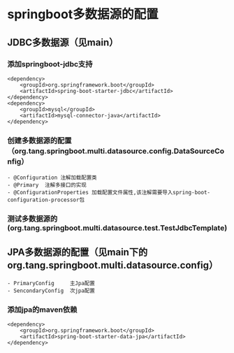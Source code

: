 # springboot多数据源的配置

## JDBC多数据源（见main）

### 添加springboot-jdbc支持

```
<dependency>
	<groupId>org.springframework.boot</groupId>
	<artifactId>spring-boot-starter-jdbc</artifactId>
</dependency>
<dependency>
	<groupId>mysql</groupId>
	<artifactId>mysql-connector-java</artifactId>
</dependency>
```

### 创建多数据源的配置 （org.tang.springboot.multi.datasource.config.DataSourceConfig）

	- @Configuration 注解加载配置类
	- @Primary  注解多接口的实现
	- @ConfigurationProperties 加载配置文件属性,该注解需要导入spring-boot-configuration-processor包

### 测试多数据源的(org.tang.springboot.multi.datasource.test.TestJdbcTemplate)

## JPA多数据源的配置（见main下的org.tang.springboot.multi.datasource.config）

    - PrimaryConfig     主Jpa配置
    - SencondaryConfig  次jpa配置   
 	 
### 添加jpa的maven依赖

```
<dependency>
    <groupId>org.springframework.boot</groupId>
    <artifactId>spring-boot-starter-data-jpa</artifactId>
</dependency>
```

